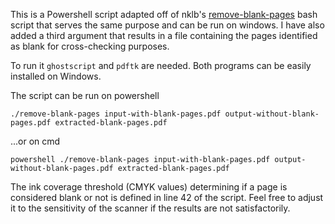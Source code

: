 This is a Powershell script adapted off of nklb's [remove-blank-pages](https://github.com/nklb/remove-blank-pages) bash script that serves the same purpose and can be run on windows. I have also added a third argument that results in a file containing the pages identified as blank for cross-checking purposes.

To run it `ghostscript` and `pdftk` are needed. Both programs can be easily installed on Windows.

The script can be run on powershell
```
./remove-blank-pages input-with-blank-pages.pdf output-without-blank-pages.pdf extracted-blank-pages.pdf
```
...or on cmd
```
powershell ./remove-blank-pages input-with-blank-pages.pdf output-without-blank-pages.pdf extracted-blank-pages.pdf
```
The ink coverage threshold (CMYK values) determining if a page is considered blank or not is defined in line 42 of the script. Feel free to adjust it to the sensitivity of the scanner if the results are not satisfactorily.
